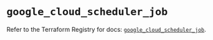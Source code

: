 # `google_cloud_scheduler_job`

Refer to the Terraform Registry for docs: [`google_cloud_scheduler_job`](https://registry.terraform.io/providers/hashicorp/google/5.11.0/docs/resources/cloud_scheduler_job).
